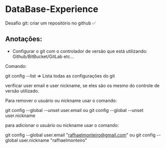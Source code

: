 # DataBase-Experience

Desafio git: criar um repositório no github ✅

## Anotações:

- Configurar o git com o controlador de versão que está utilizando: Github/BitBucket/GitLab etc...

Comando:

git config --list => Lista todas as configurações do git

verificar user email e user nickname, se eles são os mesmo do controle de versão utilizado.

Para remover o usuário ou nickname usar o comando:

git config --global --unset user.email ou git config --global --unset user.nickname

para adicionar o usuário ou nickname usar o comando:

git config --global user.email "rafhaelmonteiro@gmail.com" ou git config --global user.nickname "rafhaelmonteiro"
